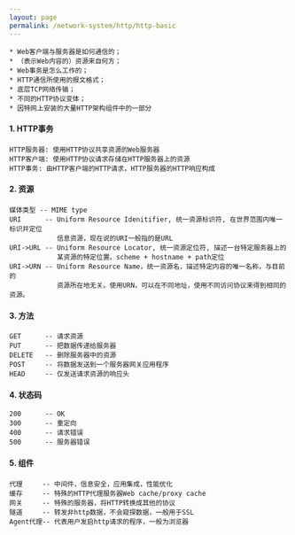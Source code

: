 ```yaml
---
layout: page
permalink: /network-system/http/http-basic
---
```


    * Web客户端与服务器是如何通信的；
    * （表示Web内容的）资源来自何方；
    * Web事务是怎么工作的；
    * HTTP通信所使用的报文格式；
    * 底层TCP网络传输；
    * 不同的HTTP协议变体；
    * 因特网上安装的大量HTTP架构组件中的一部分

#### 1. HTTP事务

    HTTP服务器: 使用HTTP协议共享资源的Web服务器
    HTTP客户端: 使用HTTP协议请求存储在HTTP服务器上的资源
    HTTP事务: 由HTTP客户端的HTTP请求，HTTP服务器的HTTP响应构成

#### 2. 资源
    
    媒体类型 -- MIME type
    URI      -- Uniform Resource Idenitifier, 统一资源标识符, 在世界范围内唯一标识并定位
                信息资源，现在说的URI一般指的是URL
    URI->URL -- Uniform Resource Locator, 统一资源定位符, 描述一台特定服务器上的
                某资源的特定位置。scheme + hostname + path定位
    URI->URN -- Uniform Resource Name，统一资源名，描述特定内容的唯一名称，与目前的
                资源所在地无关。使用URN，可以在不同地址，使用不同访问协议来得到相同的资源。

#### 3. 方法

    GET      -- 请求资源
    PUT      -- 把数据传递给服务器
    DELETE   -- 删除服务器中的资源
    POST     -- 将数据发送到一个服务器网关应用程序
    HEAD     -- 仅发送请求资源的响应头

#### 4. 状态码

    200      -- OK
    300      -- 重定向
    400      -- 请求错误
    500      -- 服务器错误

#### 5. 组件

    代理     -- 中间件，信息安全，应用集成，性能优化
    缓存     -- 特殊的HTTP代理服务器Web cache/proxy cache
    网关     -- 特殊的服务器，将HTTP转换成其他的协议
    隧道     -- 转发非http数据，不会窥探数据，一般用于SSL
    Agent代理-- 代表用户发启http请求的程序，一般为浏览器
